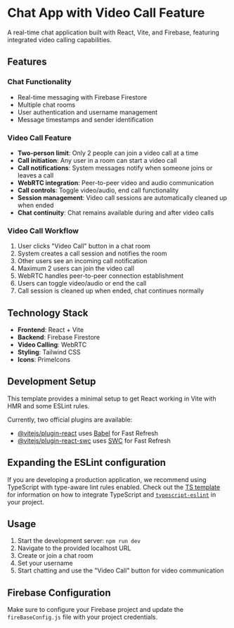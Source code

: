 # Chat App with Video Call Feature

A real-time chat application built with React, Vite, and Firebase, featuring integrated video calling capabilities.

## Features

### Chat Functionality
- Real-time messaging with Firebase Firestore
- Multiple chat rooms
- User authentication and username management
- Message timestamps and sender identification

### Video Call Feature
- **Two-person limit**: Only 2 people can join a video call at a time
- **Call initiation**: Any user in a room can start a video call
- **Call notifications**: System messages notify when someone joins or leaves a call
- **WebRTC integration**: Peer-to-peer video and audio communication
- **Call controls**: Toggle video/audio, end call functionality
- **Session management**: Video call sessions are automatically cleaned up when ended
- **Chat continuity**: Chat remains available during and after video calls

### Video Call Workflow
1. User clicks "Video Call" button in a chat room
2. System creates a call session and notifies the room
3. Other users see an incoming call notification
4. Maximum 2 users can join the video call
5. WebRTC handles peer-to-peer connection establishment
6. Users can toggle video/audio or end the call
7. Call session is cleaned up when ended, chat continues normally

## Technology Stack

- **Frontend**: React + Vite
- **Backend**: Firebase Firestore
- **Video Calling**: WebRTC
- **Styling**: Tailwind CSS
- **Icons**: PrimeIcons

## Development Setup

This template provides a minimal setup to get React working in Vite with HMR and some ESLint rules.

Currently, two official plugins are available:

- [@vitejs/plugin-react](https://github.com/vitejs/vite-plugin-react/blob/main/packages/plugin-react) uses [Babel](https://babeljs.io/) for Fast Refresh
- [@vitejs/plugin-react-swc](https://github.com/vitejs/vite-plugin-react/blob/main/packages/plugin-react-swc) uses [SWC](https://swc.rs/) for Fast Refresh

## Expanding the ESLint configuration

If you are developing a production application, we recommend using TypeScript with type-aware lint rules enabled. Check out the [TS template](https://github.com/vitejs/vite/tree/main/packages/create-vite/template-react-ts) for information on how to integrate TypeScript and [`typescript-eslint`](https://typescript-eslint.io) in your project.

## Usage

1. Start the development server: `npm run dev`
2. Navigate to the provided localhost URL
3. Create or join a chat room
4. Set your username
5. Start chatting and use the "Video Call" button for video communication

## Firebase Configuration

Make sure to configure your Firebase project and update the `fireBaseConfig.js` file with your project credentials.
